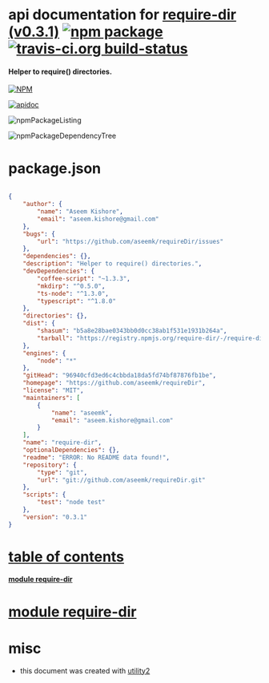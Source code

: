 # api documentation for  [require-dir (v0.3.1)](https://github.com/aseemk/requireDir)  [![npm package](https://img.shields.io/npm/v/npmdoc-require-dir.svg?style=flat-square)](https://www.npmjs.org/package/npmdoc-require-dir) [![travis-ci.org build-status](https://api.travis-ci.org/npmdoc/node-npmdoc-require-dir.svg)](https://travis-ci.org/npmdoc/node-npmdoc-require-dir)
#### Helper to require() directories.

[![NPM](https://nodei.co/npm/require-dir.png?downloads=true)](https://www.npmjs.com/package/require-dir)

[![apidoc](https://npmdoc.github.io/node-npmdoc-require-dir/build/screenCapture.buildNpmdoc.browser.%2Fhome%2Ftravis%2Fbuild%2Fnpmdoc%2Fnode-npmdoc-require-dir%2Ftmp%2Fbuild%2Fapidoc.html.png)](https://npmdoc.github.io/node-npmdoc-require-dir/build/apidoc.html)

![npmPackageListing](https://npmdoc.github.io/node-npmdoc-require-dir/build/screenCapture.npmPackageListing.svg)

![npmPackageDependencyTree](https://npmdoc.github.io/node-npmdoc-require-dir/build/screenCapture.npmPackageDependencyTree.svg)



# package.json

```json

{
    "author": {
        "name": "Aseem Kishore",
        "email": "aseem.kishore@gmail.com"
    },
    "bugs": {
        "url": "https://github.com/aseemk/requireDir/issues"
    },
    "dependencies": {},
    "description": "Helper to require() directories.",
    "devDependencies": {
        "coffee-script": "~1.3.3",
        "mkdirp": "^0.5.0",
        "ts-node": "^1.3.0",
        "typescript": "^1.8.0"
    },
    "directories": {},
    "dist": {
        "shasum": "b5a8e28bae0343bb0d0cc38ab1f531e1931b264a",
        "tarball": "https://registry.npmjs.org/require-dir/-/require-dir-0.3.1.tgz"
    },
    "engines": {
        "node": "*"
    },
    "gitHead": "96940cfd3ed6c4cbbda18da5fd74bf87876fb1be",
    "homepage": "https://github.com/aseemk/requireDir",
    "license": "MIT",
    "maintainers": [
        {
            "name": "aseemk",
            "email": "aseem.kishore@gmail.com"
        }
    ],
    "name": "require-dir",
    "optionalDependencies": {},
    "readme": "ERROR: No README data found!",
    "repository": {
        "type": "git",
        "url": "git://github.com/aseemk/requireDir.git"
    },
    "scripts": {
        "test": "node test"
    },
    "version": "0.3.1"
}
```



# <a name="apidoc.tableOfContents"></a>[table of contents](#apidoc.tableOfContents)

#### [module require-dir](#apidoc.module.require-dir)



# <a name="apidoc.module.require-dir"></a>[module require-dir](#apidoc.module.require-dir)



# misc
- this document was created with [utility2](https://github.com/kaizhu256/node-utility2)
